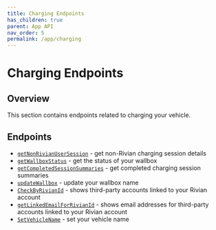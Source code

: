 ```yaml
---
title: Charging Endpoints
has_children: true
parent: App API
nav_order: 5
permalink: /app/charging
---
```


# Charging Endpoints

## Overview

This section contains endpoints related to charging your vehicle.

## Endpoints

- [`getNonRivianUserSession`](/app/charging/non-rivian-user-session) - get non-Rivian charging session details
- [`getWallboxStatus`](/app/charging/wallbox-status) - get the status of your wallbox
- [`getCompletedSessionSummaries`](/app/charging/get-completed-session-summaries) - get completed charging session summaries
- [`updateWallbox`](/app/charging/update-wallbox) - update your wallbox name
- [`CheckByRivianId`](/app/charging/check-by-rivian-id) - shows third-party accounts linked to your Rivian account
- [`getLinkedEmailForRivianId`](/app/charging/get-linked-email-for-rivian-id) - shows email addresses for third-party accounts linked to your Rivian account
- [`SetVehicleName`](/app/charging/set-vehicle-name) - set your vehicle name